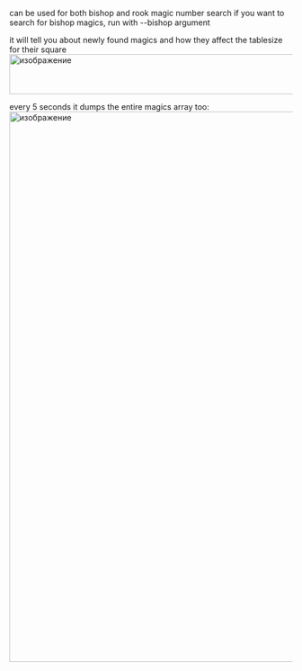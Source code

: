 can be used for both bishop and rook magic number search
if you want to search for bishop magics, run with --bishop argument

it will tell you about newly found magics and how they affect the tablesize for their square
<img width="578" height="71" alt="изображение" src="https://github.com/user-attachments/assets/7173ce27-33c6-44f8-aaca-99464b934333" />

every 5 seconds it dumps the entire magics array too:
<img width="1195" height="979" alt="изображение" src="https://github.com/user-attachments/assets/8c7104ee-6805-476e-9b4d-0ec792727d10" />
